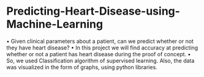 # Predicting-Heart-Disease-using-Machine-Learning
• Given clinical parameters about a patient, can we predict whether or not they have heart disease? • In this project we will find accuracy at predicting whether or not a patient has heart disease during the proof of concept.  • So, we used Classification algorithm of supervised learning. Also, the data was visualized in the form of graphs, using python libraries.
